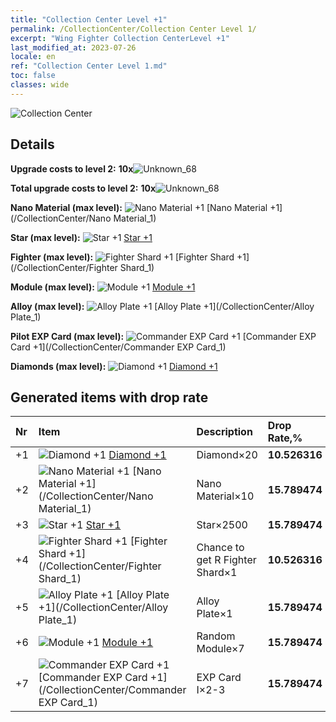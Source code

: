 ```yaml
---
title: "Collection Center Level +1"
permalink: /CollectionCenter/Collection Center Level 1/
excerpt: "Wing Fighter Collection CenterLevel +1"
last_modified_at: 2023-07-26
locale: en
ref: "Collection Center Level 1.md"
toc: false
classes: wide
---
```



  ![Collection Center](/images/bh_img6.png)

## Details

 **Upgrade costs to level 2:** **10x**![Unknown_68](/images/item/bh_img25_p.png)

 **Total upgrade costs to level 2:** **10x**![Unknown_68](/images/item/bh_img25_p.png)

 **Nano Material (max level):** ![Nano Material +1](/images/cc/CC_Nano_Material_1_p.png) [Nano Material +1](/CollectionCenter/Nano Material_1)

 **Star (max level):** ![Star +1](/images/cc/CC_Star_1_p.png) [Star +1](/CollectionCenter/Star_1)

 **Fighter (max level):** ![Fighter Shard +1](/images/cc/CC_Fighter_Shard_1_p.png) [Fighter Shard +1](/CollectionCenter/Fighter Shard_1)

 **Module (max level):** ![Module +1](/images/cc/CC_Module_1_p.png) [Module +1](/CollectionCenter/Module_1)

 **Alloy (max level):** ![Alloy Plate +1](/images/cc/CC_Alloy_Plate_1_p.png) [Alloy Plate +1](/CollectionCenter/Alloy Plate_1)

 **Pilot EXP Card (max level):** ![Commander EXP Card +1](/images/cc/CC_Pilot_EXP_Card_1_p.png) [Commander EXP Card +1](/CollectionCenter/Commander EXP Card_1)

 **Diamonds (max level):** ![Diamond +1](/images/cc/CC_Diamond_1_p.png) [Diamond +1](/CollectionCenter/Diamond_1)

## Generated items with drop rate

  |  Nr |     Item   |    Description   |  Drop Rate,% |
  |:----|:-----------|:-----------------|:-------------|
  | +1 | ![Diamond +1](/images/cc/CC_Diamond_1_p.png) [Diamond +1](/CollectionCenter/Diamond_1) | Diamond×20 | **10.526316** |
  | +2 | ![Nano Material +1](/images/cc/CC_Nano_Material_1_p.png) [Nano Material +1](/CollectionCenter/Nano Material_1) | Nano Material×10 | **15.789474** |
  | +3 | ![Star +1](/images/cc/CC_Star_1_p.png) [Star +1](/CollectionCenter/Star_1) | Star×2500 | **15.789474** |
  | +4 | ![Fighter Shard +1](/images/cc/CC_Fighter_Shard_1_p.png) [Fighter Shard +1](/CollectionCenter/Fighter Shard_1) | Chance to get R Fighter Shard×1 | **10.526316** |
  | +5 | ![Alloy Plate +1](/images/cc/CC_Alloy_Plate_1_p.png) [Alloy Plate +1](/CollectionCenter/Alloy Plate_1) | Alloy Plate×1 | **15.789474** |
  | +6 | ![Module +1](/images/cc/CC_Module_1_p.png) [Module +1](/CollectionCenter/Module_1) | Random Module×7 | **15.789474** |
  | +7 | ![Commander EXP Card +1](/images/cc/CC_Pilot_EXP_Card_1_p.png) [Commander EXP Card +1](/CollectionCenter/Commander EXP Card_1) | EXP Card I×2-3 | **15.789474** |

